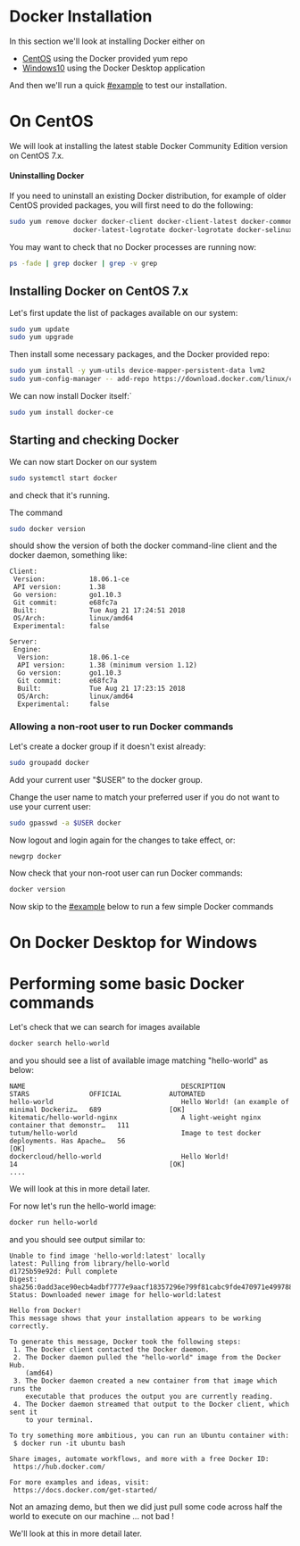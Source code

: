 # Docker Installation

In this section we'll look at installing Docker either on
- [CentOS](#install_d_centos) using the Docker provided yum repo
- [Windows10](#install_dd_windows) using the Docker Desktop application

And then we'll run a quick [#example](#example) to test our installation.

<div id="install_d_centos">

# On CentOS

We will look at installing the latest stable Docker Community Edition version on CentOS 7.x.

#### Uninstalling Docker

If you need to uninstall an existing Docker distribution, for example of older CentOS provided packages, you will first need to do the following:

```sh
sudo yum remove docker docker-client docker-client-latest docker-common docker-latest \
                docker-latest-logrotate docker-logrotate docker-selinux docker-engine-selinux docker-engine
```

You may want to check that no Docker processes are running now:
```sh
ps -fade | grep docker | grep -v grep
```

## Installing Docker on CentOS 7.x

Let's first update the list of packages available on our system:
```sh
sudo yum update
sudo yum upgrade
```

Then install some necessary packages, and the Docker provided repo:
```sh
sudo yum install -y yum-utils device-mapper-persistent-data lvm2
sudo yum-config-manager -- add-repo https://download.docker.com/linux/centos/docker-ce.repo
```
We can now install Docker itself:`
```sh
sudo yum install docker-ce
```

## Starting and checking Docker

We can now start Docker on our system
```sh
sudo systemctl start docker
```

and check that it's running.

The command
```sh
sudo docker version
```
should show the version of both the docker command-line client and the docker daemon, something like:
```
Client:
 Version:           18.06.1-ce
 API version:       1.38
 Go version:        go1.10.3
 Git commit:        e68fc7a
 Built:             Tue Aug 21 17:24:51 2018
 OS/Arch:           linux/amd64
 Experimental:      false

Server:
 Engine:
  Version:          18.06.1-ce
  API version:      1.38 (minimum version 1.12)
  Go version:       go1.10.3
  Git commit:       e68fc7a
  Built:            Tue Aug 21 17:23:15 2018
  OS/Arch:          linux/amd64
  Experimental:     false
  ```

### Allowing a non-root user to run Docker commands

Let's create a docker group if it doesn't exist already:
```sh
sudo groupadd docker
```

Add your current user "$USER" to the docker group.

Change the user name to match your preferred user if you do not want to use your current user:
```sh
sudo gpasswd -a $USER docker
```

Now logout and login again for the changes to take effect, or:
```sh
newgrp docker
```

Now check that your non-root user can run Docker commands:
```sh
docker version
```

Now skip to the [#example](#example) below to run a few simple Docker commands

<div id="install_dd_windows">

# On Docker Desktop for Windows

<div id="example">

# Performing some basic Docker commands

Let's check that we can search for images available
```sh
docker search hello-world
```

and you should see a list of available image matching "hello-world" as below:
```
NAME                                       DESCRIPTION                                     STARS               OFFICIAL            AUTOMATED
hello-world                                Hello World! (an example of minimal Dockeriz…   689                 [OK]
kitematic/hello-world-nginx                A light-weight nginx container that demonstr…   111
tutum/hello-world                          Image to test docker deployments. Has Apache…   56                                      [OK]
dockercloud/hello-world                    Hello World!                                    14                                      [OK]
....
```
We will look at this in more detail later.


For now let's run the hello-world image:
```sh
docker run hello-world
```

and you should see output similar to:
```
Unable to find image 'hello-world:latest' locally
latest: Pulling from library/hello-world
d1725b59e92d: Pull complete
Digest: sha256:0add3ace90ecb4adbf7777e9aacf18357296e799f81cabc9fde470971e499788
Status: Downloaded newer image for hello-world:latest

Hello from Docker!
This message shows that your installation appears to be working correctly.

To generate this message, Docker took the following steps:
 1. The Docker client contacted the Docker daemon.
 2. The Docker daemon pulled the "hello-world" image from the Docker Hub.
    (amd64)
 3. The Docker daemon created a new container from that image which runs the
    executable that produces the output you are currently reading.
 4. The Docker daemon streamed that output to the Docker client, which sent it
    to your terminal.

To try something more ambitious, you can run an Ubuntu container with:
 $ docker run -it ubuntu bash

Share images, automate workflows, and more with a free Docker ID:
 https://hub.docker.com/

For more examples and ideas, visit:
 https://docs.docker.com/get-started/
```

Not an amazing demo, but then we did just pull some code across half the world to execute on our machine ... not bad !

We'll look at this in more detail later.
